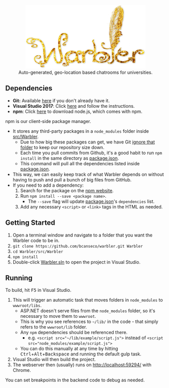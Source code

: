 <p align="center">
 <a href="https://borja.io/warbler">
  <img height="200" alt="Warbler" src="https://github.com/bcanseco/warbler/blob/master/src/Warbler/Graphics/logo.png?raw=true"/>
 </a>
 <br/>
 <span>Auto-generated, geo-location based chatrooms for universities.</span>
</p>

## Dependencies
* **Git:** Available [here](https://git-scm.com/downloads) if you don't already have it.
* **Visual Studio 2017**: Click [here](https://www.microsoft.com/net/core) and follow the instructions.
* **npm**: Click [here](https://nodejs.org/) to download node.js, which comes with npm.  

npm is our client-side package manager.
* It stores any third-party packages in a `node_modules` folder inside [src/Warbler](https://github.com/bcanseco/warbler/tree/master/src/Warbler).
  * Due to how big these packages can get, we have Git [ignore that folder](https://github.com/bcanseco/warbler/blob/master/.gitignore#L6) to keep our repository size down.  
  * Each time you pull commits from Github, it's a good habit to run `npm install` in the same directory as [package.json](https://github.com/bcanseco/warbler/blob/master/src/Warbler/package.json).
  * This command will pull all the dependencies listed inside [package.json](https://github.com/bcanseco/warbler/blob/master/src/Warbler/package.json).
* This way, we can easily keep track of what Warbler depends on without having to push and pull a bunch of big files from GitHub.
* If you need to add a dependency:
  1. Search for the package on the [npm website](https://www.npmjs.com).
  2. Run `npm install --save <package name>`.
     * The `--save` flag will update [package.json](https://github.com/bcanseco/warbler/blob/master/src/Warbler/package.json)'s `dependencies` list.
  3. Add any necessary `<script>` or `<link>` tags in the HTML as needed.

## Getting Started
1. Open a terminal window and navigate to a folder that you want the Warbler code to be in.
2. `git clone https://github.com/bcanseco/warbler.git Warbler`
3. `cd Warbler/src/Warbler`
4. `npm install`
5. Double-click [Warbler.sln](https://github.com/bcanseco/warbler/blob/master/Warbler.sln) to open the project in Visual Studio.

## Running
To build, hit <kbd>F5</kbd> in Visual Studio.

1. This will trigger an automatic task that moves folders in `node_modules` to `wwwroot/libs`.
   * ASP.NET doesn't serve files from the `node_modules` folder, so it's necessary to move them to `wwwroot`.
   * This is why you see references to `~/lib/` in the code - that simply refers to the `wwwroot/lib` folder.
    * Any `npm` dependencies should be referenced there.
      * e.g. `<script src="~/lib/example/script.js">` instead of `<script src="node_modules/example/script.js">`
   * You can do this manually at any time by hitting <kbd>Ctrl</kbd>+<kbd>Alt</kbd>+<kbd>Backspace</kbd> and running the default gulp task.
2. Visual Studio will then build the project.
3. The webserver then (usually) runs on [http://localhost:59294/](http://localhost:59294/) with Chrome.  

You can set breakpoints in the backend code to debug as needed.
